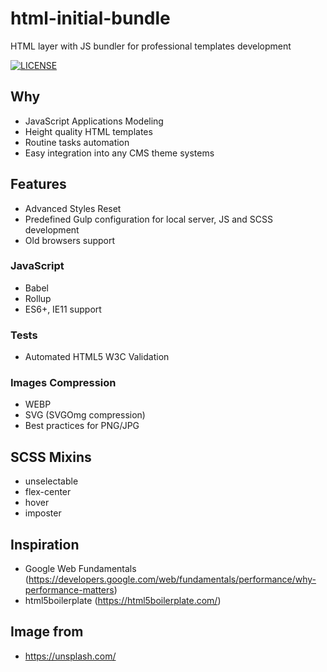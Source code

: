 # html-initial-bundle

HTML layer with JS bundler for professional templates development

[![LICENSE](https://img.shields.io/badge/license-MIT-lightgrey.svg)](https://github.com/andreymatin/html-initial-bundle/blob/master/LICENSE)

## Why

- JavaScript Applications Modeling
- Height quality HTML templates
- Routine tasks automation
- Easy integration into any CMS theme systems

## Features

- Advanced Styles Reset
- Predefined Gulp configuration for local server, JS and SCSS development
- Old browsers support

### JavaScript

- Babel
- Rollup
- ES6+, IE11 support

### Tests

- Automated HTML5 W3C Validation

### Images Compression

- WEBP
- SVG (SVGOmg compression)
- Best practices for PNG/JPG

## SCSS Mixins

- unselectable
- flex-center
- hover
- imposter

## Inspiration

- Google Web Fundamentals (https://developers.google.com/web/fundamentals/performance/why-performance-matters)
- html5boilerplate (https://html5boilerplate.com/)

## Image from

- https://unsplash.com/